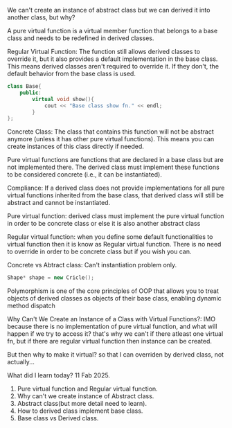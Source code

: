 We can't create an instance of abstract class but we can derived it into another class, but why?

A pure virtual function is a virtual member function that belongs to a base class and needs to be redefined in derived classes.

Regular Virtual Function: The function still allows derived classes to override it, but it also provides a default implementation in the base class. This means derived classes aren't required to override it. If they don't, the default behavior from the base class is used.

```cpp
class Base{
    public: 
        virtual void show(){
            cout << "Base class show fn." << endl;
        }
};
```
Concrete Class: The class that contains this function will not be abstract anymore (unless it has other pure virtual functions). This means you can create instances of this class directly if needed.

Pure virtual functions are functions that are declared in a base class but are not implemented there. The derived class must implement these functions to be considered concrete (i.e., it can be instantiated).

Compliance: If a derived class does not provide implementations for all pure virtual functions inherited from the base class, that derived class will still be abstract and cannot be instantiated.

Pure virtual function: derived class must implement the pure virtual function in order to be concrete class or else it is also another abstract class

Regular virtual function: when you define some default functionalities to virtual function then it is know as Regular virtual function. There is no need to override in order to be concrete class but if you wish you can.

Concrete vs Abtract class: Can't instantiation problem only.

```cpp
Shape* shape = new Cricle();

```
Polymorphism is one of the core principles of OOP that allows you to treat objects of derived classes as objects of their base class, enabling dynamic method dispatch


Why Can't We Create an Instance of a Class with Virtual Functions?: 
IMO because there is no implementation of pure virtual function, and what will happen if we try to access it? that's why we can't if there atleast one virtual fn, but if there are regular virtual function then instance can be created. 

But then why to make it virtual?
so that I can overriden by derived class, not actually...


What did I learn today? 11 Fab 2025.
1. Pure virtual function and Regular virtual function.
2. Why can't we create instance of Abstract class.
3. Abstract class(but more detail need to learn).
4. How to derived class implement base class.
5. Base class vs Derived class.